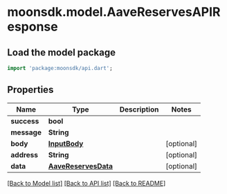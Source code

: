 # moonsdk.model.AaveReservesAPIResponse

## Load the model package

```dart
import 'package:moonsdk/api.dart';
```

## Properties

| Name        | Type                                        | Description | Notes       |
| ----------- | ------------------------------------------- | ----------- | ----------- |
| **success** | **bool**                                    |             |             |
| **message** | **String**                                  |             |             |
| **body**    | [**InputBody**](inputbody.md)               |             | \[optional] |
| **address** | **String**                                  |             | \[optional] |
| **data**    | [**AaveReservesData**](aavereservesdata.md) |             | \[optional] |

[\[Back to Model list\]](./#documentation-for-models) [\[Back to API list\]](./#documentation-for-api-endpoints) [\[Back to README\]](./)

